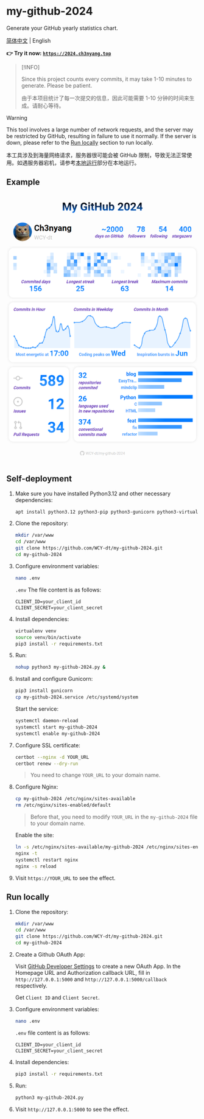 # my-github-2024

Generate your GitHub yearly statistics chart.

[简体中文](README_zh-CN.md) | English

**👉 Try it now: [`https://2024.ch3nyang.top`](https://2024.ch3nyang.top)**

> [!INFO]
>
> Since this project counts every commits, it may take 1-10 minutes to generate. Please be patient.
>
> 由于本项目统计了每一次提交的信息，因此可能需要 1-10 分钟的时间来生成。请耐心等待。


> [!WARNING]
>
> This tool involves a large number of network requests, and the server may be restricted by GitHub, resulting in failure to use it normally. If the server is down, please refer to the [Run locally](#run-locally) section to run locally.
>
> 本工具涉及到海量网络请求，服务器很可能会被 GitHub 限制，导致无法正常使用。如遇服务器宕机，请参考[本地运行](README_zh-CN.md#本地运行)部分在本地运行。

## Example

![example](example.png)

## Self-deployment

1. Make sure you have installed Python3.12 and other necessary dependencies:

    ```bash
    apt install python3.12 python3-pip python3-gunicorn python3-virtualenv nginx certbot python3-certbot-nginx -y
    ```

2. Clone the repository:

    ```bash
    mkdir /var/www
    cd /var/www
    git clone https://github.com/WCY-dt/my-github-2024.git
    cd my-github-2024
    ```

3. Configure environment variables:

    ```bash
    nano .env
    ```

    `.env` The file content is as follows:

    ```env
    CLIENT_ID=your_client_id
    CLIENT_SECRET=your_client_secret
    ```

4. Install dependencies:

    ```bash
    virtualenv venv
    source venv/bin/activate
    pip3 install -r requirements.txt
    ```

5. Run:

    ```bash
    nohup python3 my-github-2024.py &
    ```

6. Install and configure Gunicorn:

    ```bash
    pip3 install gunicorn
    cp my-github-2024.service /etc/systemd/system
    ```

    Start the service:

    ```bash
    systemctl daemon-reload
    systemctl start my-github-2024
    systemctl enable my-github-2024
    ```

7. Configure SSL certificate:

    ```bash
    certbot --nginx -d YOUR_URL
    certbot renew --dry-run
    ```

    > You need to change `YOUR_URL` to your domain name.

8. Configure Nginx:

    ```bash
    cp my-github-2024 /etc/nginx/sites-available
    rm /etc/nginx/sites-enabled/default
    ```

    > Before that, you need to modify `YOUR_URL` in the `my-github-2024` file to your domain name.

    Enable the site:

    ```bash
    ln -s /etc/nginx/sites-available/my-github-2024 /etc/nginx/sites-enabled
    nginx -t
    systemctl restart nginx
    nginx -s reload
    ```

9. Visit `https://YOUR_URL` to see the effect.

## Run locally

1. Clone the repository:

    ```bash
    mkdir /var/www
    cd /var/www
    git clone https://github.com/WCY-dt/my-github-2024.git
    cd my-github-2024
    ```

2. Create a Github OAuth App:

    Visit [GitHub Developer Settings](https://developer.github.com/settings/applications/new) to create a new OAuth App. In the Homepage URL and Authorization callback URL, fill in `http://127.0.0.1:5000` and `http://127.0.0.1:5000/callback` respectively.

    Get `Client ID` and `Client Secret`.

3. Configure environment variables:

    ```bash
    nano .env
    ```

    `.env` file content is as follows:

    ```env
    CLIENT_ID=your_client_id
    CLIENT_SECRET=your_client_secret
    ```

4. Install dependencies:

    ```bash
    pip3 install -r requirements.txt
    ```

5. Run:

    ```bash
    python3 my-github-2024.py
    ```

6. Visit `http://127.0.0.1:5000` to see the effect.
